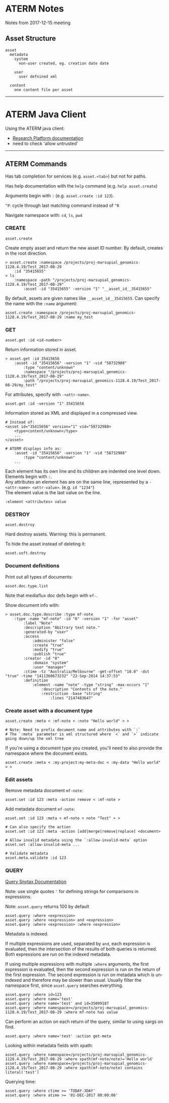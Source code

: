 # ATERM Notes

Notes from 2017-12-15 meeting

## Asset Structure

```
asset
  metadata
    system
      non-user created, eg. creation date date

    user
      user defnined xml

  content
    one content file per asset
```

----------

# ATERM Java Client

Using the ATERM java client:
 - [Research Platform documentation](https://wiki.cloud.unimelb.edu.au/resplat/doku.php?id=data_management:mediaflux:howto:login_with_aterm)
 - need to check 'allow untrusted'

--------

## ATERM Commands

Has tab completion for services (e.g. `asset.<tab>`) but not for paths.

Has help documentation with the `help` command (e.g. `help asset.create`)

Arguments begin with `:` (e.g. `asset.create :id 123`).

`^P`: cycle through last matching command instead of `^R`

Navigate namespace with: `cd`, `ls`, `pwd`


### CREATE

```
asset.create
```

Create empty asset and return the new asset ID number. By default, creates in the root direction.

```
> asset.create :namespace /projects/proj-marsupial_genomics-1128.4.19/Test_2017-08-29
    :id "35415655"
> ls
    :namespace -path "/projects/proj-marsupial_genomics-1128.4.19/Test_2017-08-29"
        :asset -id "35415655" -version "1" "__asset_id__35415655"
```

By default, assets are given names like `__asset_id__35415655`. Can specify the name with the `:name` argument:

```
asset.create :namespace /projects/proj-marsupial_genomics-1128.4.19/Test_2017-08-29 :name my_test
```


### GET

```
asset.get :id <id-number>
```

Return information stored in asset.

```
> asset.get :id 35415656
    :asset -id "35415656" -version "1" -vid "58732988"
        :type "content/unknown"
        :namespace "/projects/proj-marsupial_genomics-1128.4.19/Test_2017-08-29"
        :path "/projects/proj-marsupial_genomics-1128.4.19/Test_2017-08-29/my_test"
```

For attributes, specify with `-<attr-name>`.

```
asset.get :id -version "1" 35415656
```

Information stored as XML and displayed in a compressed view.

```
# Instead of:
<asset id="35415656" version="1" vid="58732988>
    <type>content/unknown</type>
    ...
</asset>

# ATERM displays info as:
    :asset -id "35415656" -version "1" -vid "58732988"
        :type "content/unknown"
    ...
```

Each element has its own line and its children are indented one level down. Elements begin with `:`.  
Any attributes an element has are on the same line, represented by a `-<attr-name> <attr-value>`. (e.g. `id "1234"`)  
The element value is the last value on the line.

```
:element <attributes> value
```

### DESTROY

```
asset.destroy
```

Hard destroy assets. Warning: this is permanent.

To hide the asset instead of deleting it:

```
asset.soft.destroy
```


### Document definitions

Print out all types of documents:

```
asset.doc.type.list
```

Note that mediaflux doc defs begin with `mf-`.

Show document info with:

```
> asset.doc.type.describe :type mf-note
    :type -name "mf-note" -id "6" -version "1" -for "asset"
        :label "Note"
        :description "Abitrary text note."
        :generated-by "user"
        :access
            :administer "false"
            :create "true"
            :modify "true"
            :publish "true"
        :creator -id "0"
            :domain "system"
            :user "manager"
        :ctime -tz "Australia/Melbourne" -gmt-offset "10.0" -dst "true" -time "1411360673232" "22-Sep-2014 14:37:53"
        :definition
            :element -name "note" -type "string" -max-occurs "1"
                :description "Contents of the note."
                :restriction -base "string"
                    :lines "2147483647"
```

### Create asset with a document type

```
asset.create :meta < :mf-note < :note "Hello world" > >

# Note: Need to prefix document name and attributes with `:`
# The `:meta` parameter is xml structured where `<` and `>` indicate going down/up the xml tree
```

If you're using a document type you created, you'll need to also provide the
namespace where the document exists.

```
asset.create :meta < :my-project:my-meta-doc < :my-data "Hello world" > >
```

### Edit assets


Remove metadata document `mf-note`:

```
asset.set :id 123 :meta -action remove < :mf-note >
```

Add metadata document `mf-note`:

```
asset.set :id 123 :meta < mf-note < note "Test" > >

# Can also specify the action
asset.set :id 123 :meta -action [add|merge|remove|replace] <document>

# Allow invalid metadata using the `:allow-invalid-meta` option
asset.set :allow-invalid-meta ...

# Validate metadata
asset.meta.validate :id 123
```

### QUERY

[Query Snytax Documentation](https://mediaflux.vicnode.org.au:8443/mflux/portal.mfjp?module=help&shelf=development/queries&document=Asset%20Query%20Language%20Syntax)

Note: use single quotes `'` for defining strings for comparisons in expressions.

Note: `asset.query` returns 100 by default

```
asset.query :where <expression>
asset.query :where <expression> and <expression>
asset.query :where <expression> :where <expression>
```

Metadata is indexed.

If multiple expressions are used, separated by `and`, each expression is
evaluated, then the intersection of the results of both queries is returned.
Both expressions are run on the indexed metadata.

If using multiple expressions with multiple `:where` arguments, the first
expression is evaluated, then the second expression is run on the return of the
first expression. The second expression is run on metadata which is un-indexed
and therefore may be slower than usual. Usually filter the namespace first,
since `asset.query` searches everything.

```
asset.query :where id=123
asset.query :where name='test'
asset.query :where name='test' and id=35009187
asset.query :where namespace>=/projects/proj-marsupial_genomics-1128.4.19/Test_2017-08-29 :where mf-note has value
```

Can perform an action on each return of the query, similar to using xargs on find.

```
asset.query :where name='test' :action get-meta
```

Looking within metadata fields with xpath:

```
asset.query :where namespace=/projects/proj-marsupial_genomics-1128.4.19/Test_2017-08-29 :where xpath(mf-note/note)='Hello world'
asset.query :where namespace=/projects/proj-marsupial_genomics-1128.4.19/Test_2017-08-29 :where xpath(mf-note/note) contains literal('test')
```

Querying time:

```
asset.query :where ctime >= 'TODAY-3DAY'
asset.query :where atime >= '01-DEC-2017 00:00:00'
```
